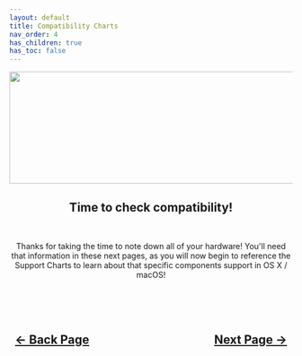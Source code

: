 ```yaml
---
layout: default
title: Compatibility Charts
nav_order: 4
has_children: true
has_toc: false
---
```


<style>
  .navigation-container {
    display: flex;
    justify-content: space-between;
    align-items: center;
    width: 100%;
  }
  
  .nav-button {
    margin: 10px;
  }
</style>

<p align="center">
  <img width="650" height="200" src="../../../assets/Headers/Header-CompatibilityCharts.png">
</p>

<h2 align="center">Time to check compatibility!</h2>
<br>

<p align="center">Thanks for taking the time to note down all of your hardware! You'll need that information in these next pages, as you will now begin to reference the Support Charts to learn about that specific components support in OS X / macOS!</p>

<br>
<h2 align="center">
  <br>
  <div class="navigation-container">
    <a class="nav-button" href="../../03-KnowYourHardware/index">&larr; Back Page</a>
    <a class="nav-button" href="../01-CPU/index">Next Page &rarr;</a>
  </div>
  <br>
</h2>
